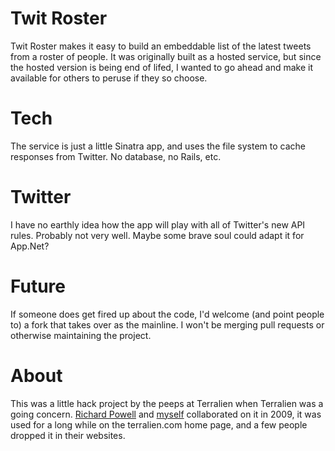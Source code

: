 # Twit Roster

Twit Roster makes it easy to build an embeddable list of the latest tweets from
a roster of people. It was originally built as a hosted service, but since the
hosted version is being end of lifed, I wanted to go ahead and make it available
for others to peruse if they so choose.

# Tech

The service is just a little Sinatra app, and uses the file system to cache
responses from Twitter. No database, no Rails, etc.

# Twitter

I have no earthly idea how the app will play with all of Twitter's new API
rules. Probably not very well. Maybe some brave soul could adapt it for App.Net?

# Future

If someone does get fired up about the code, I'd welcome (and point people to) a
fork that takes over as the mainline. I won't be merging pull requests or
otherwise maintaining the project.

# About

This was a little hack project by the peeps at Terralien when Terralien was a
going concern. [Richard Powell](http://samedis.com) and
[myself](http://nathaniel.talbott.ws) collaborated on it in 2009, it was used
for a long while on the terralien.com home page, and a few people dropped it in
their websites.
